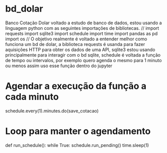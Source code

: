 # bd_dolar
Banco Cotação Dolar voltado a estudo de banco de dados, estou usando a linguagem python com as seguintes importações de bibliotecas. 
//
import requests
import sqlite3
import schedule
import time
import pandas as pd
import os
//
O objetivo realmente é voltado a entender melhor como funciona um bd de dolar, a biblioteca requests é usanda para fazer aquisições HTTP para obter os dados de uma API, sqlite3 estou usando principalmente para interagir com o bd sqlite, schedule é voltada a função de tempo ou intervalos, por exemplo quero agenda o mesmo para 1 minuto ou menos assim uso esse função dentro do jupyter

# Agendar a execução da função a cada minuto
schedule.every(1).minutes.do(save_cotacao)

# Loop para manter o agendamento
def run_schedule():
    while True:
        schedule.run_pending()
        time.sleep(1)
